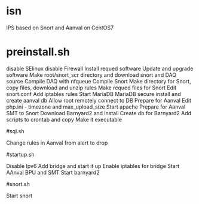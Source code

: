 # isn
IPS based on Snort and Aanval on CentOS7

# preinstall.sh

disable SElinux
disable Firewall
Install requed software
Update and upgrade software
Make root/snort_scr directory and download snort and DAQ source
Compile DAQ with nfqueue
Compile Snort
Make directory for Snort, copy files, download and unzip rules
Make requed files for Snort
Edit snort.conf
Add iptables rules
Start MariaDB
MariaDB secure install and create aanval db
Allow root remotely connect to DB
Prepare for Aanval
Edit php.ini - timezone and max_upload_size
Start apache
Prepare for Aanval SMT to Snort
Download Barnyard2 and install
Create db for Barnyard2
Add scripts to crontab and copy
Make it executable

#sql.sh

Change rules in Aanval from alert to drop

#startup.sh

Disable Ipv6
Add bridge and start it up
Enable iptables for bridge
Start AAnval BPU and SMT
Start barnyard2

#snort.sh

Start snort
